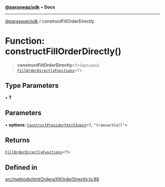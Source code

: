 [**@paraswap/sdk**](../README.md) • **Docs**

***

[@paraswap/sdk](../globals.md) / constructFillOrderDirectly

# Function: constructFillOrderDirectly()

> **constructFillOrderDirectly**\<`T`\>(`options`): [`FillOrderDirectlyFunctions`](../type-aliases/FillOrderDirectlyFunctions.md)\<`T`\>

## Type Parameters

• **T**

## Parameters

• **options**: [`ConstructProviderFetchInput`](../interfaces/ConstructProviderFetchInput.md)\<`T`, `"transactCall"`\>

## Returns

[`FillOrderDirectlyFunctions`](../type-aliases/FillOrderDirectlyFunctions.md)\<`T`\>

## Defined in

[src/methods/limitOrders/fillOrderDirectly.ts:86](https://github.com/paraswap/paraswap-sdk/blob/master/src/methods/limitOrders/fillOrderDirectly.ts#L86)

